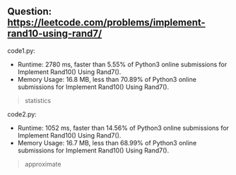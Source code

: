 ## Question: https://leetcode.com/problems/implement-rand10-using-rand7/

code1.py:
* Runtime: 2780 ms, faster than 5.55% of Python3 online submissions for Implement Rand10() Using Rand7().
* Memory Usage: 16.8 MB, less than 70.89% of Python3 online submissions for Implement Rand10() Using Rand7().
> statistics

code2.py:
* Runtime: 1052 ms, faster than 14.56% of Python3 online submissions for Implement Rand10() Using Rand7().
* Memory Usage: 16.7 MB, less than 68.99% of Python3 online submissions for Implement Rand10() Using Rand7().
> approximate